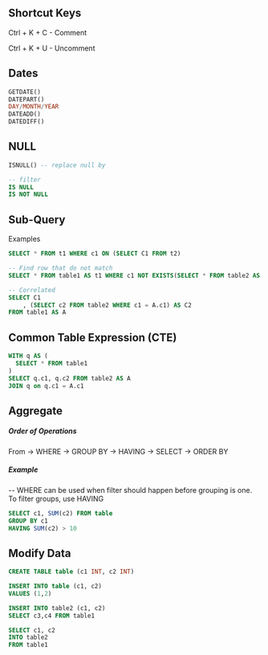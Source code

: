 
## Shortcut Keys
Ctrl + K + C  - Comment

Ctrl + K + U  - Uncomment 

## 


## Dates

```sql
GETDATE()
DATEPART()
DAY/MONTH/YEAR
DATEADD()
DATEDIFF()

```

## NULL

```sql
ISNULL() -- replace null by

-- filter
IS NULL 
IS NOT NULL

```

## Sub-Query

Examples
```sql
SELECT * FROM t1 WHERE c1 ON (SELECT C1 FROM t2)

-- Find row that do not match
SELECT * FROM table1 AS t1 WHERE c1 NOT EXISTS(SELECT * FROM table2 AS t2 WHERE t2.c1 = t1.c1)

-- Correlated
SELECT C1
    , (SELECT c2 FROM table2 WHERE c1 = A.c1) AS C2
FROM table1 AS A 

```

## Common Table Expression (CTE)
```sql
WITH q AS (
  SELECT * FROM table1
)
SELECT q.c1, q.c2 FROM table2 AS A
JOIN q on q.c1 = A.c1

```

## Aggregate

##### Order of Operations
From -> WHERE -> GROUP BY -> HAVING -> SELECT -> ORDER BY 

##### Example
-- WHERE can be used when filter should happen before grouping is one. To filter groups, use HAVING
```sql 
SELECT c1, SUM(c2) FROM table
GROUP BY c1
HAVING SUM(c2) > 10
```

## Modify Data
```sql
CREATE TABLE table (c1 INT, c2 INT)

INSERT INTO table (c1, c2)
VALUES (1,2)

INSERT INTO table2 (c1, c2)
SELECT c3,c4 FROM table1

SELECT c1, c2 
INTO table2
FROM table1



```
